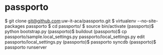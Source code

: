 passporto
=========

$ git clone git@github.com:uw-it-aca/passporto.git
$ virtualenv --no-site-packages passporto
$ cd passporto/
$ source bin/activate
(passporto)$ python bootstrap.py 
(passporto)$ buildout
(passporto)$ cp passporto/sample.local_settings.py passporto/local_settings.py
edit passporto/local_settings.py
(passporto)$ passporto syncdb
(passporto)$ passporto runserver
